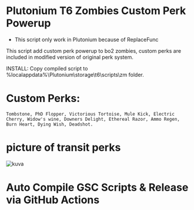 # Plutonium T6 Zombies Custom Perk Powerup

* This script only work in Plutonium because of ReplaceFunc

This script add custom perk powerup to bo2 zombies, custom perks are included in modified version of original perk system.

INSTALL: Copy compiled script to %localappdata%\Plutonium\storage\t6\scripts\zm folder.

# Custom Perks:
```
Tombstone, PhD Flopper, Victorious Tortoise, Mule Kick, Electric Cherry, Widow's wine, Downers Delight, Ethereal Razor, Ammo Regen, Burn Heart, Dying Wish, Deadshot.
```
# picture of transit perks
![kuva](https://user-images.githubusercontent.com/77815199/167287865-8a970f62-2e3f-4913-ad97-09fbb1461532.png)


# Auto Compile GSC Scripts & Release via GitHub Actions


